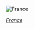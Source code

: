 
![France](https://www.gstatic.com/prettyearth/assets/full/1406.jpg)

*[France](https://www.google.com/maps/@46.99188,-2.28477,15z/data=!3m1!1e3)*

